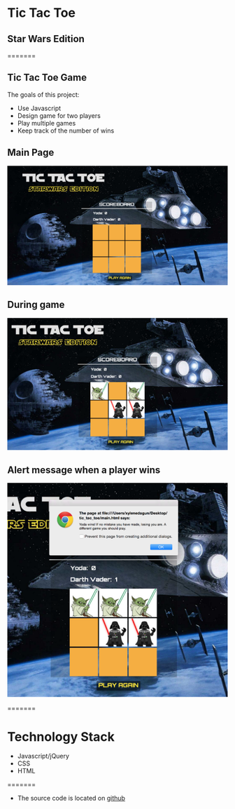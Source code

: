# Tic Tac Toe 
## Star Wars Edition
=======

## Tic Tac Toe Game

The goals of this project:
* Use Javascript
* Design game for two players
* Play multiple games
* Keep track of the number of wins


## Main Page
![Tic tac toe main page](images/main_page.jpg)

## During game
![Tic tac toe game](images/game.jpg)

## Alert message when a player wins
![Tic tac toe winner](images/alert-msg.jpg)




=======

# Technology Stack

* Javascript/jQuery
* CSS
* HTML


=======
* The source code is located on [github](https://github.com/xyedagun/tic-tac-toe-starwars)

